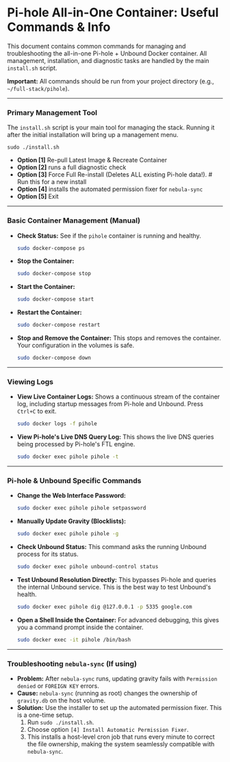 # Pi-hole All-in-One Container: Useful Commands & Info

This document contains common commands for managing and troubleshooting the all-in-one Pi-hole + Unbound Docker container. All management, installation, and diagnostic tasks are handled by the main `install.sh` script.

**Important:** All commands should be run from your project directory (e.g., `~/full-stack/pihole`).

---

### Primary Management Tool

The `install.sh` script is your main tool for managing the stack. Running it after the initial installation will bring up a management menu.

    sudo ./install.sh

*   **Option [1]** Re-pull Latest Image & Recreate Container
*   **Option [2]** runs a full diagnostic check
*   **Option [3]** Force Full Re-install (Deletes ALL existing Pi-hole data!). # Run this for a new install
*   **Option [4]** installs the automated permission fixer for `nebula-sync`
*   **Option [5]** Exit

---

### Basic Container Management (Manual)

*   **Check Status:**
    See if the `pihole` container is running and healthy.
    ```bash
    sudo docker-compose ps
    ```

*   **Stop the Container:**
    ```bash
    sudo docker-compose stop
    ```

*   **Start the Container:**
    ```bash
    sudo docker-compose start
    ```

*   **Restart the Container:**
    ```bash
    sudo docker-compose restart
    ```

*   **Stop and Remove the Container:**
    This stops and removes the container. Your configuration in the volumes is safe.
    ```bash
    sudo docker-compose down
    ```

---

### Viewing Logs

*   **View Live Container Logs:**
    Shows a continuous stream of the container log, including startup messages from Pi-hole and Unbound. Press `Ctrl+C` to exit.
    ```bash
    sudo docker logs -f pihole
    ```

*   **View Pi-hole's Live DNS Query Log:**
    This shows the live DNS queries being processed by Pi-hole's FTL engine.
    ```bash
    sudo docker exec pihole pihole -t
    ```

---

### Pi-hole & Unbound Specific Commands

*   **Change the Web Interface Password:**
    ```bash
    sudo docker exec pihole pihole setpassword
    ```

*   **Manually Update Gravity (Blocklists):**
    ```bash
    sudo docker exec pihole pihole -g
    ```

*   **Check Unbound Status:**
    This command asks the running Unbound process for its status.
    ```bash
    sudo docker exec pihole unbound-control status
    ```

*   **Test Unbound Resolution Directly:**
    This bypasses Pi-hole and queries the internal Unbound service. This is the best way to test Unbound's health.
    ```bash
    sudo docker exec pihole dig @127.0.0.1 -p 5335 google.com
    ```

*   **Open a Shell Inside the Container:**
    For advanced debugging, this gives you a command prompt inside the container.
    ```bash
    sudo docker exec -it pihole /bin/bash
    ```

---

### Troubleshooting `nebula-sync` (If using)

*   **Problem:** After `nebula-sync` runs, updating gravity fails with `Permission denied` or `FOREIGN KEY` errors.
*   **Cause:** `nebula-sync` (running as root) changes the ownership of `gravity.db` on the host volume.
*   **Solution:** Use the installer to set up the automated permission fixer. This is a one-time setup.
    1.  Run `sudo ./install.sh`.
    2.  Choose option `[4] Install Automatic Permission Fixer`.
    3.  This installs a host-level cron job that runs every minute to correct the file ownership, making the system seamlessly compatible with `nebula-sync`.
